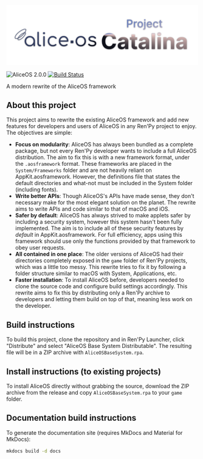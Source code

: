 ![AliceOS header](repo_assets/project_header.png)

![AliceOS 2.0.0](https://img.shields.io/badge/aliceos-2.0.0-yellow.svg) [![Build Status](https://travis-ci.com/alicerunsonfedora/CatalinaToriel.svg?token=d7YdxjzD7RWGCxysa2ip&branch=master)](https://travis-ci.com/alicerunsonfedora/CatalinaToriel)

A modern rewrite of the AliceOS framework

## About this project

This project aims to rewrite the existing AliceOS framework and add new features for developers and users of AliceOS in any Ren'Py project to enjoy. The objectives are simple:

- **Focus on modularity**: AliceOS has always been bundled as a complete package, but not every Ren'Py developer wants to include a full AliceOS distribution. The aim to fix this is with a new framework format, under the `.aosframework` format. These frameworks are placed in the `System/Frameworks` folder and are not heavily reliant on AppKit.aosframework. However, the definitions file that states the default directories and what-not must be included in the System folder (including fonts).
- **Write better APIs**: Though AliceOS's APIs have made sense, they don't necessary make for the most elegant solution on the planet. The rewrite aims to write APIs and code similar to that of macOS and iOS.
- **Safer by default**: AliceOS has always strived to make applets safer by including a security system, however this system hasn't been fully implemented. The aim is to include all of these security features by _default_ in AppKit.aosframework. For full efficiency, apps using this framework should use only the functions provided by that framework to obey user requests.
- **All contained in one place**: The older versions of AliceOS had their directories completely exposed in the `game` folder of Ren'Py projects, which was a little too messy. This rewrite tries to fix it by following a folder structure similar to macOS with System, Applications, etc.
- **Faster installation**: To install AliceOS before, developers needed to clone the source code and configure build settings accordingly. This rewrite aims to fix this by distributing only a Ren'Py archive to developers and letting them build on top of that, meaning less work on the developer.

## Build instructions
To build this project, clone the repository and in Ren'Py Launcher, click "Distribute" and select "AliceOS Base System Distributable". The resulting file will be in a ZIP archive with `AliceOSBaseSystem.rpa`.

## Install instructions (to existing projects)
To install AliceOS directly without grabbing the source, download the ZIP archive from the release and copy `AliceOSBaseSystem.rpa` to your `game` folder.

## Documentation build instructions
To generate the documentation site (requires MkDocs and Material for MkDocs):
```bash
mkdocs build -d docs
```
